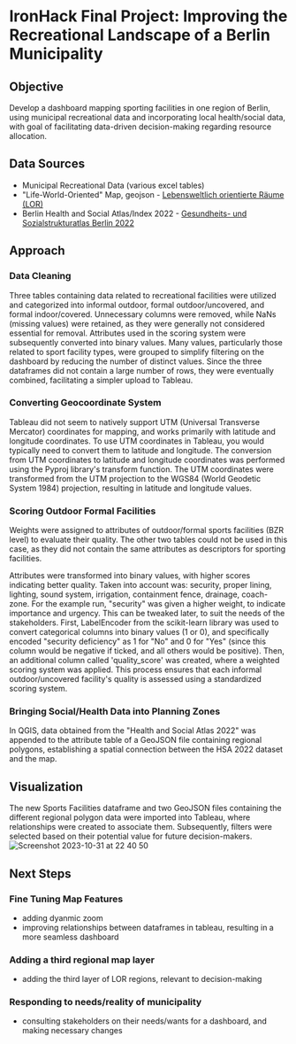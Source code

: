 # IronHack Final Project: Improving the Recreational Landscape of a Berlin Municipality

## Objective
Develop a dashboard mapping sporting facilities in one region of Berlin, using municipal recreational data and incorporating local health/social data, with goal of facilitating data-driven decision-making regarding resource allocation.

## Data Sources
- Municipal Recreational Data (various excel tables)
- "Life-World-Oriented" Map, geojson - [Lebensweltlich orientierte Räume (LOR)](https://daten.odis-berlin.de/de/dataset/lor_planungsgraeume/)
- Berlin Health and Social Atlas/Index 2022 - [Gesundheits- und Sozialstrukturatlas Berlin 2022](https://daten.berlin.de/datensaetze/gesundheits-und-sozialstrukturatlas-berlin-2022-indexwerte-auf-ebene-der-prognoseräume)

## Approach
### Data Cleaning
Three tables containing data related to recreational facilities were utilized and categorized into informal outdoor, formal outdoor/uncovered, and formal indoor/covered. Unnecessary columns were removed, while NaNs (missing values) were retained, as they were generally not considered essential for removal. Attributes used in the scoring system were subsequently converted into binary values. Many values, particularly those related to sport facility types, were grouped to simplify filtering on the dashboard by reducing the number of distinct values. Since the three dataframes did not contain a large number of rows, they were eventually combined, facilitating a simpler upload to Tableau.

### Converting  Geocoordinate System
Tableau did not seem to natively support UTM (Universal Transverse Mercator) coordinates for mapping, and works primarily with latitude and longitude coordinates. To use UTM coordinates in Tableau, you would typically need to convert them to latitude and longitude. The conversion from UTM coordinates to latitude and longitude coordinates was performed using the Pyproj library's transform function. The UTM coordinates were transformed from the UTM projection to the WGS84 (World Geodetic System 1984) projection, resulting in latitude and longitude values.

### Scoring Outdoor Formal Facilities
Weights were assigned to attributes of outdoor/formal sports facilities (BZR level) to evaluate their quality. The other two tables could not be used in this case, as they did not contain the same attributes as descriptors for sporting facilities. 

Attributes were transformed into binary values, with higher scores indicating better quality. Taken into account was: security, proper lining, lighting, sound system, irrigation, containment fence, drainage, coach-zone. For the example run, "security" was given a higher weight, to indicate importance and urgency. This can be tweaked later, to suit the needs of the stakeholders. First, LabelEncoder from the scikit-learn library was used to convert categorical columns into binary values (1 or 0), and specifically encoded "security deficiency" as 1 for "No" and 0 for "Yes" (since this column would be negative if ticked, and all others would be positive). Then, an additional column called 'quality_score' was created, where a weighted scoring system was applied. This process ensures that each informal outdoor/uncovered facility's quality is assessed using a standardized scoring system.

### Bringing Social/Health Data into Planning Zones
In QGIS, data obtained from the "Health and Social Atlas 2022" was appended to the attribute table of a GeoJSON file containing regional polygons, establishing a spatial connection between the HSA 2022 dataset and the map.

## Visualization
The new Sports Facilities dataframe and two GeoJSON files containing the different regional polygon data were imported into Tableau, where relationships were created to associate them. Subsequently, filters were selected based on their potential value for future decision-makers.
![Screenshot 2023-10-31 at 22 40 50](https://github.com/JaydaBubel/IronHack_FinalProject/assets/129682724/d1e033a2-bfaa-4d84-937f-64b94feac21f)

## Next Steps
### Fine Tuning Map Features
- adding dyanmic zoom
- improving relationships between dataframes in tableau, resulting in a more seamless dashboard
  
### Adding a third regional map layer
- adding the third layer of LOR regions, relevant to decision-making
  
### Responding to needs/reality of municipality
- consulting stakeholders on their needs/wants for a dashboard, and making necessary changes


